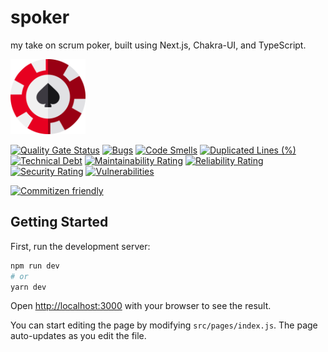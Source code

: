 # spoker

my take on scrum poker, built using Next.js, Chakra-UI, and TypeScript.

<img src="public/chip.svg" width="120" />

[![Quality Gate Status](https://sonarcloud.io/api/project_badges/measure?project=sozonome_spoker&metric=alert_status)](https://sonarcloud.io/dashboard?id=sozonome_spoker) [![Bugs](https://sonarcloud.io/api/project_badges/measure?project=sozonome_spoker&metric=bugs)](https://sonarcloud.io/dashboard?id=sozonome_spoker) [![Code Smells](https://sonarcloud.io/api/project_badges/measure?project=sozonome_spoker&metric=code_smells)](https://sonarcloud.io/dashboard?id=sozonome_spoker) [![Duplicated Lines (%)](https://sonarcloud.io/api/project_badges/measure?project=sozonome_spoker&metric=duplicated_lines_density)](https://sonarcloud.io/dashboard?id=sozonome_spoker) [![Technical Debt](https://sonarcloud.io/api/project_badges/measure?project=sozonome_spoker&metric=sqale_index)](https://sonarcloud.io/dashboard?id=sozonome_spoker) [![Maintainability Rating](https://sonarcloud.io/api/project_badges/measure?project=sozonome_spoker&metric=sqale_rating)](https://sonarcloud.io/dashboard?id=sozonome_spoker) [![Reliability Rating](https://sonarcloud.io/api/project_badges/measure?project=sozonome_spoker&metric=reliability_rating)](https://sonarcloud.io/dashboard?id=sozonome_spoker) [![Security Rating](https://sonarcloud.io/api/project_badges/measure?project=sozonome_spoker&metric=security_rating)](https://sonarcloud.io/dashboard?id=sozonome_spoker) [![Vulnerabilities](https://sonarcloud.io/api/project_badges/measure?project=sozonome_spoker&metric=vulnerabilities)](https://sonarcloud.io/dashboard?id=sozonome_spoker)

[![Commitizen friendly](https://img.shields.io/badge/commitizen-friendly-brightgreen.svg)](http://commitizen.github.io/cz-cli/)

## Getting Started

First, run the development server:

```bash
npm run dev
# or
yarn dev
```

Open [http://localhost:3000](http://localhost:3000) with your browser to see the result.

You can start editing the page by modifying `src/pages/index.js`. The page auto-updates as you edit the file.
